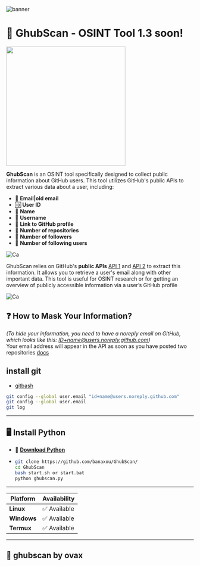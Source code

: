 ![banner](https://github.com/user-attachments/assets/6835a86e-c167-4622-ad7e-ce13b1884422)

# 🔎 GhubScan - OSINT Tool    1.3 soon!
<img src="https://github.com/user-attachments/assets/157de8d0-a6e8-4385-a79c-890dbfe73960" width="320px" height="320">


**GhubScan** is an OSINT tool specifically designed to collect public information about GitHub users. This tool utilizes GitHub's public APIs to extract various data about a user, including: 

- 📧 **Email|old email**
- 🆔 **User ID**
- 📝 **Name**
- 🔑 **Username**
- 🔗 **Link to GitHub profile**
- 📂 **Number of repositories**
- 👥 **Number of followers**
- 👤 **Number of following users**

![Ca](https://github.com/user-attachments/assets/214a472f-8d78-4bb4-90c8-d2ad62c12f7a)

GhubScan relies on GitHub's **public APIs** [API 1](https://api.github.com/users/usergithub/events/public) and [API 2](https://api.github.com/users/usergithub) to extract this information. It allows you to retrieve a user's email along with other important data. This tool is useful for OSINT research or for getting an overview of publicly accessible information via a user’s GitHub profile

![Ca](https://github.com/user-attachments/assets/fb600b7a-348f-4c44-a511-7f6b1d0e500d)


## ❓ How to Mask Your Information?

*(To hide your information, you need to have a noreply email on GitHub, which looks like this: ID+name@users.noreply.github.com)*  
Your email address will appear in the API as soon as you have posted two repositories
[docs](https://docs.github.com/en/account-and-profile/setting-up-and-managing-your-personal-account-on-github/managing-email-preferences/setting-your-commit-email-address)

## install git
- [gitbash](https://git-scm.com/downloads)
```bash
git config --global user.email "id+name@users.noreply.github.com"
git config --global user.email
git log
```
---

## 🖥️ Install Python  
- 🐍 **[Download Python](https://www.python.org/downloads/)**
- ``` bash
  git clone https://github.com/banaxou/GhubScan/
  cd GhubScan
  bash start.sh or start.bat
  python ghubscan.py
  ```
---

| Platform      | Availability         | 
|---------------|----------------------|
| **Linux**     | ✅ Available          |                
| **Windows**   | ✅ Available          | 
| **Termux**    | ✅ Available          | 


---
## **🪷 ghubscan by ovax**
